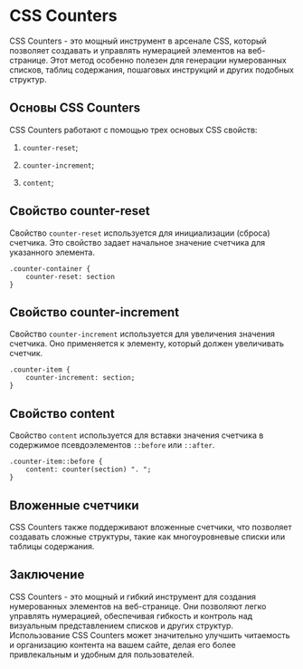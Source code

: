 # CSS Counters

CSS Counters - это мощный инструмент в арсенале CSS, который позволяет создавать и управлять нумерацией элементов на веб-странице. Этот метод особенно полезен для генерации нумерованных списков, таблиц содержания, пошаговых инструкций и других подобных структур.

## Основы CSS Counters

CSS Counters работают с помощью трех основых CSS свойств:

1. ``counter-reset``;

2. ``counter-increment``;

3. ``content``;

## Свойство counter-reset

Свойство ``counter-reset`` используется для инициализации (сброса) счетчика. Это свойство задает начальное значение счетчика для указанного элемента.

```
.counter-container {
    counter-reset: section
}
```

## Свойство counter-increment

Свойство ``counter-increment`` используется для увеличения значения счетчика. Оно применяется к элементу, который должен увеличивать счетчик.

```
.counter-item {
    counter-increment: section;
}
```

## Свойство content

Свойство ``content`` используется для вставки значения счетчика в содержимое псевдоэлементов ``::before`` или ``::after``.

```
.counter-item::before {
    content: counter(section) ". ";
}
```

## Вложенные счетчики

CSS Counters также поддерживают вложенные счетчики, что позволяет создавать сложные структуры, такие как многоуровневые списки или таблицы содержания.

## Заключение

CSS Counters - это мощный и гибкий инструмент для создания нумерованных элементов на веб-странице. Они позволяют легко управлять нумерацией, обеспечивая гибкость и контроль над визуальным представлением списков и других структур. Использование CSS Counters может значительно улучшить читаемость и организацию контента на вашем сайте, делая его более привлекальным и удобным для пользователей.